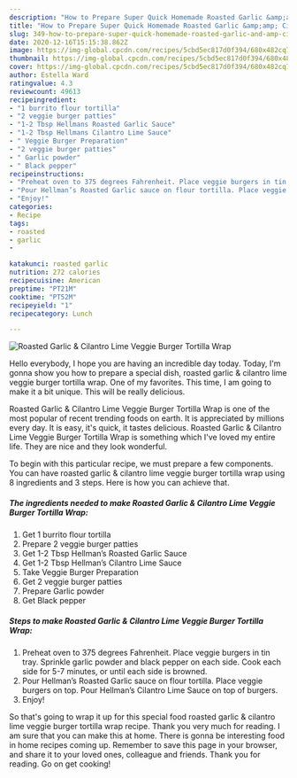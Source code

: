```yaml
---
description: "How to Prepare Super Quick Homemade Roasted Garlic &amp;amp; Cilantro Lime Veggie Burger Tortilla Wrap"
title: "How to Prepare Super Quick Homemade Roasted Garlic &amp;amp; Cilantro Lime Veggie Burger Tortilla Wrap"
slug: 349-how-to-prepare-super-quick-homemade-roasted-garlic-and-amp-cilantro-lime-veggie-burger-tortilla-wrap
date: 2020-12-16T15:15:38.862Z
image: https://img-global.cpcdn.com/recipes/5cbd5ec817d0f394/680x482cq70/roasted-garlic-cilantro-lime-veggie-burger-tortilla-wrap-recipe-main-photo.jpg
thumbnail: https://img-global.cpcdn.com/recipes/5cbd5ec817d0f394/680x482cq70/roasted-garlic-cilantro-lime-veggie-burger-tortilla-wrap-recipe-main-photo.jpg
cover: https://img-global.cpcdn.com/recipes/5cbd5ec817d0f394/680x482cq70/roasted-garlic-cilantro-lime-veggie-burger-tortilla-wrap-recipe-main-photo.jpg
author: Estella Ward
ratingvalue: 4.3
reviewcount: 49613
recipeingredient:
- "1 burrito flour tortilla"
- "2 veggie burger patties"
- "1-2 Tbsp Hellmans Roasted Garlic Sauce"
- "1-2 Tbsp Hellmans Cilantro Lime Sauce"
- " Veggie Burger Preparation"
- "2 veggie burger patties"
- " Garlic powder"
- " Black pepper"
recipeinstructions:
- "Preheat oven to 375 degrees Fahrenheit. Place veggie burgers in tin tray. Sprinkle garlic powder and black pepper on each side. Cook each side for 5-7 minutes, or until each side is browned."
- "Pour Hellman’s Roasted Garlic sauce on flour tortilla. Place veggie burgers on top. Pour Hellman’s Cilantro Lime Sauce on top of burgers."
- "Enjoy!"
categories:
- Recipe
tags:
- roasted
- garlic
- 

katakunci: roasted garlic  
nutrition: 272 calories
recipecuisine: American
preptime: "PT21M"
cooktime: "PT52M"
recipeyield: "1"
recipecategory: Lunch

---
```



![Roasted Garlic &amp; Cilantro Lime Veggie Burger Tortilla Wrap](https://img-global.cpcdn.com/recipes/5cbd5ec817d0f394/680x482cq70/roasted-garlic-cilantro-lime-veggie-burger-tortilla-wrap-recipe-main-photo.jpg)

Hello everybody, I hope you are having an incredible day today. Today, I'm gonna show you how to prepare a special dish, roasted garlic &amp; cilantro lime veggie burger tortilla wrap. One of my favorites. This time, I am going to make it a bit unique. This will be really delicious.



Roasted Garlic &amp; Cilantro Lime Veggie Burger Tortilla Wrap is one of the most popular of recent trending foods on earth. It is appreciated by millions every day. It is easy, it's quick, it tastes delicious. Roasted Garlic &amp; Cilantro Lime Veggie Burger Tortilla Wrap is something which I've loved my entire life. They are nice and they look wonderful.


To begin with this particular recipe, we must prepare a few components. You can have roasted garlic &amp; cilantro lime veggie burger tortilla wrap using 8 ingredients and 3 steps. Here is how you can achieve that.

<!--inarticleads1-->

##### The ingredients needed to make Roasted Garlic &amp; Cilantro Lime Veggie Burger Tortilla Wrap:

1. Get 1 burrito flour tortilla
1. Prepare 2 veggie burger patties
1. Get 1-2 Tbsp Hellman’s Roasted Garlic Sauce
1. Get 1-2 Tbsp Hellman’s Cilantro Lime Sauce
1. Take  Veggie Burger Preparation
1. Get 2 veggie burger patties
1. Prepare  Garlic powder
1. Get  Black pepper




<!--inarticleads2-->

##### Steps to make Roasted Garlic &amp; Cilantro Lime Veggie Burger Tortilla Wrap:

1. Preheat oven to 375 degrees Fahrenheit. Place veggie burgers in tin tray. Sprinkle garlic powder and black pepper on each side. Cook each side for 5-7 minutes, or until each side is browned.
1. Pour Hellman’s Roasted Garlic sauce on flour tortilla. Place veggie burgers on top. Pour Hellman’s Cilantro Lime Sauce on top of burgers.
1. Enjoy!




So that's going to wrap it up for this special food roasted garlic &amp; cilantro lime veggie burger tortilla wrap recipe. Thank you very much for reading. I am sure that you can make this at home. There is gonna be interesting food in home recipes coming up. Remember to save this page in your browser, and share it to your loved ones, colleague and friends. Thank you for reading. Go on get cooking!
